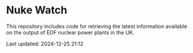 # Nuke Watch

This repository includes code for retrieving the latest information available on the output of EDF nuclear power plants in the UK.

Last updated: 2024-12-25 21:12